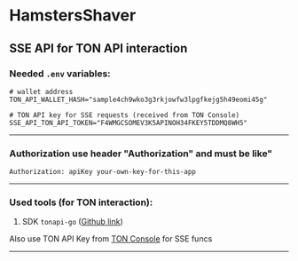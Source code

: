 # HamstersShaver

## SSE API for TON API interaction


### Needed `.env` variables:

```dotenv
# wallet address
TON_API_WALLET_HASH="sample4ch9wko3g3rkjowfw3lpgfkejg5h49eomi45g"

# TON API key for SSE requests (received from TON Console)
SSE_API_TON_API_TOKEN="F4WMGCSOMEV3K5APINOH34FKEY5TDDMQ8WH5"

```

<hr>

### Authorization use header "Authorization" and must be like"
```
Authorization: apiKey your-own-key-for-this-app
```

<hr>

### Used tools (for TON interaction):

1. SDK `tonapi-go` ([Github link](https://github.com/tonkeeper/tonapi-go))

Also use TON API Key from [TON Console](https://tonconsole.com/tonapi/api-keys) for SSE funcs

<hr>
